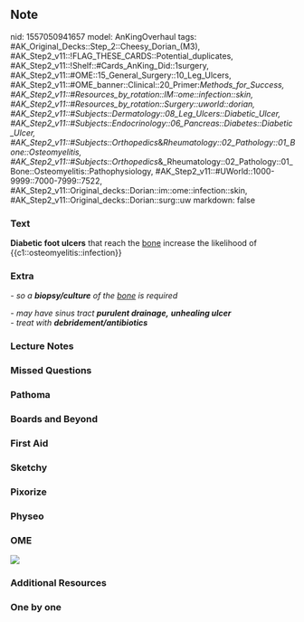 ## Note
nid: 1557050941657
model: AnKingOverhaul
tags: #AK_Original_Decks::Step_2::Cheesy_Dorian_(M3), #AK_Step2_v11::!FLAG_THESE_CARDS::Potential_duplicates, #AK_Step2_v11::!Shelf::#Cards_AnKing_Did::1surgery, #AK_Step2_v11::#OME::15_General_Surgery::10_Leg_Ulcers, #AK_Step2_v11::#OME_banner::Clinical::20_Primer:_Methods_for_Success, #AK_Step2_v11::#Resources_by_rotation::IM::ome::infection::skin, #AK_Step2_v11::#Resources_by_rotation::Surgery::uworld::dorian, #AK_Step2_v11::#Subjects::Dermatology::08_Leg_Ulcers::Diabetic_Ulcer, #AK_Step2_v11::#Subjects::Endocrinology::06_Pancreas::Diabetes::Diabetic_Ulcer, #AK_Step2_v11::#Subjects::Orthopedics_&_Rheumatology::02_Pathology::01_Bone::Osteomyelitis, #AK_Step2_v11::#Subjects::Orthopedics_&_Rheumatology::02_Pathology::01_Bone::Osteomyelitis::Pathophysiology, #AK_Step2_v11::#UWorld::1000-9999::7000-7999::7522, #AK_Step2_v11::Original_decks::Dorian::im::ome::infection::skin, #AK_Step2_v11::Original_decks::Dorian::surg::uw
markdown: false

### Text
<b>Diabetic foot ulcers</b> that reach the <u>bone</u> increase the
likelihood of {{c1::osteomyelitis::infection}}

### Extra
<i>- so a <b>biopsy/culture</b> of the <u>bone</u> is required</i>
<div>
  <i>- may have sinus tract <b>purulent drainage,</b> <b>unhealing
  ulcer</b></i>
</div>
<div>
  <i>- treat with <b>debridement/antibiotics</b></i>
</div>

### Lecture Notes


### Missed Questions


### Pathoma


### Boards and Beyond


### First Aid


### Sketchy


### Pixorize


### Physeo


### OME
<div class="ome-widget">
  <a href="https://onlinemeded.org/spa/surgery?ref=anki"><img src=
  "_OME_AnkiFlashcards_Topic_5.png"></a>
</div>

### Additional Resources


### One by one

